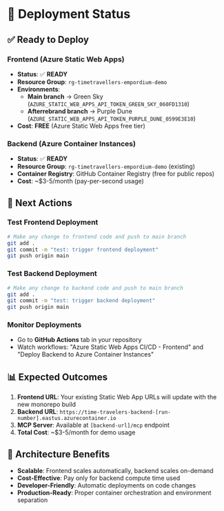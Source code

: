 # 🚀 Deployment Status

## ✅ Ready to Deploy

### Frontend (Azure Static Web Apps)
- **Status**: ✅ **READY** 
- **Resource Group**: `rg-timetravellers-empordium-demo`
- **Environments**:
  - **Main branch** → Green Sky (`AZURE_STATIC_WEB_APPS_API_TOKEN_GREEN_SKY_060FD1310`)
  - **Afterrebrand branch** → Purple Dune (`AZURE_STATIC_WEB_APPS_API_TOKEN_PURPLE_DUNE_0599E3E10`)
- **Cost**: **FREE** (Azure Static Web Apps free tier)

### Backend (Azure Container Instances)  
- **Status**: ✅ **READY**
- **Resource Group**: `rg-timetravellers-empordium-demo` (existing)
- **Container Registry**: GitHub Container Registry (free for public repos)
- **Cost**: ~$3-5/month (pay-per-second usage)

## 🎯 Next Actions

### Test Frontend Deployment
```bash
# Make any change to frontend code and push to main branch
git add .
git commit -m "test: trigger frontend deployment"
git push origin main
```

### Test Backend Deployment  
```bash
# Make any change to backend code and push to main branch
git add .
git commit -m "test: trigger backend deployment"  
git push origin main
```

### Monitor Deployments
- Go to **GitHub Actions** tab in your repository
- Watch workflows: "Azure Static Web Apps CI/CD - Frontend" and "Deploy Backend to Azure Container Instances"

## 📊 Expected Outcomes

1. **Frontend URL**: Your existing Static Web App URLs will update with the new monorepo build
2. **Backend URL**: `https://time-travelers-backend-[run-number].eastus.azurecontainer.io`
3. **MCP Server**: Available at `[backend-url]/mcp` endpoint
4. **Total Cost**: ~$3-5/month for demo usage

## 🔧 Architecture Benefits

- **Scalable**: Frontend scales automatically, backend scales on-demand
- **Cost-Effective**: Pay only for backend compute time used
- **Developer-Friendly**: Automatic deployments on code changes
- **Production-Ready**: Proper container orchestration and environment separation
